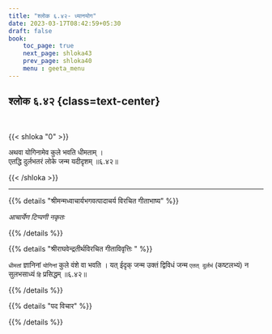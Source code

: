 ```yaml
---
title: "श्लोक ६.४२- ध्यानयोग"
date: 2023-03-17T08:42:59+05:30
draft: false
book:
    toc_page: true
    next_page: shloka43
    prev_page: shloka40
    menu : geeta_menu
---
```




## श्लोक ६.४२ {class=text-center}

<br/>

{{< shloka  "0"  >}}

अथवा योगिनामेव कुले भवति धीमताम् ।  
एतद्धि दुर्लभतरं लोके जन्म यदीदृशम् ॥६.४२॥

{{< /shloka >}}

---


{{% details "श्रीमन्मध्वाचार्यभगवत्पादाचर्य विरचित  गीताभाष्य" %}}

*आचार्येण टिप्पणी नकृतः*

{{% /details %}}



{{% details "श्रीराघवेन्द्रतीर्थविरचित गीताविवृत्तिः " %}}

`धीमतां` ज्ञानिनां `योगिनां` कुले वंशे वा भवति । यत्‌ ईदृक्‌ जन्म उक्तं
द्विविधं जन्म `एतत्‌ दुर्लभं` (कष्टलभ्यं) न सुलभसाध्यं `हि` प्रसिद्धम्‌ ॥६.४२॥

{{% /details %}}



{{% details "पद विचार" %}}


{{% /details %}}
